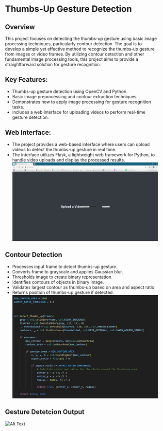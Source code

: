 # Thumbs-Up Gesture Detection

## Overview 
This project focuses on detecting the thumbs-up gesture using basic image processing techniques, particularly contour detection. The goal is to develop a simple yet effective method to recognize the thumbs-up gesture from images or video frames. By utilizing contour detection and other fundamental image processing tools, this project aims to provide a straightforward solution for gesture recognition.

## Key Features:
- Thumbs-up gesture detection using OpenCV and Python.
- Basic image preprocessing and contour extraction techniques.
- Demonstrates how to apply image processing for gesture recognition tasks.
- Includes a web interface for uploading videos to perform real-time gesture detection.

## Web Interface:
- The project provides a web-based interface where users can upload videos to detect the thumbs-up gesture in real time.
- The interface utilizes Flask, a lightweight web framework for Python, to handle video uploads and display the processed results.
  ![Alt Text](https://github.com/AhmedAslam28/Gesture-Detection/blob/ad362786d8976a893fc3b659fb76262e4545cadb/Gesture%20outputs/web%20page.jpg)

## Contour Detection
- Processes input frame to detect thumbs-up gesture.
- Converts frame to grayscale and applies Gaussian blur.
- Thresholds image to create binary representation.
- Identifies contours of objects in binary image.
- Validates largest contour as thumbs-up based on area and aspect ratio.
- Returns position of thumbs-up gesture if detected.
![Alt Text](https://github.com/AhmedAslam28/Gesture-Detection/blob/a16c41d81180d225f4382cb82a56338c156f2a03/Gesture%20outputs/contour%20.jpg)

## Gesture Detetcion Output
![Alt Text](https://github.com/AhmedAslam28/Gesture-Detection/blob/a16c41d81180d225f4382cb82a56338c156f2a03/Gesture%20outputs/detection1%20.jpg)
